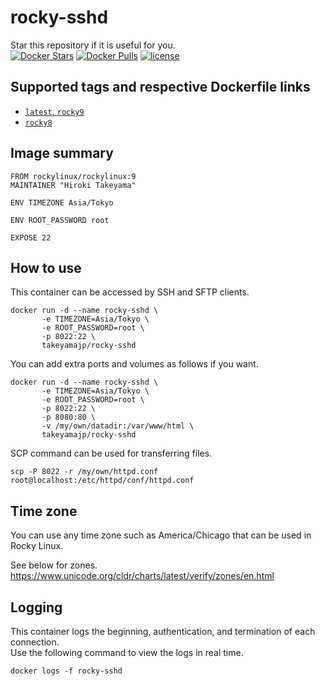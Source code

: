 # rocky-sshd
Star this repository if it is useful for you.  
[![Docker Stars](https://img.shields.io/docker/stars/takeyamajp/rocky-sshd.svg)](https://hub.docker.com/r/takeyamajp/rocky-sshd/)
[![Docker Pulls](https://img.shields.io/docker/pulls/takeyamajp/rocky-sshd.svg)](https://hub.docker.com/r/takeyamajp/rocky-sshd/)
[![license](https://img.shields.io/github/license/takeyamajp/docker-rocky-sshd.svg)](https://github.com/takeyamajp/docker-rocky-sshd/blob/master/LICENSE)

## Supported tags and respective Dockerfile links  
- [`latest`, `rocky9`](https://github.com/takeyamajp/docker-rocky-sshd/blob/master/rocky9/Dockerfile)
- [`rocky8`](https://github.com/takeyamajp/docker-rocky-sshd/blob/master/rocky8/Dockerfile)

## Image summary
    FROM rockylinux/rockylinux:9  
    MAINTAINER "Hiroki Takeyama"
    
    ENV TIMEZONE Asia/Tokyo
    
    ENV ROOT_PASSWORD root
    
    EXPOSE 22

## How to use
This container can be accessed by SSH and SFTP clients.

    docker run -d --name rocky-sshd \  
           -e TIMEZONE=Asia/Tokyo \  
           -e ROOT_PASSWORD=root \  
           -p 8022:22 \  
           takeyamajp/rocky-sshd

You can add extra ports and volumes as follows if you want.

    docker run -d --name rocky-sshd \  
           -e TIMEZONE=Asia/Tokyo \  
           -e ROOT_PASSWORD=root \  
           -p 8022:22 \  
           -p 8080:80 \  
           -v /my/own/datadir:/var/www/html \  
           takeyamajp/rocky-sshd

SCP command can be used for transferring files.

    scp -P 8022 -r /my/own/httpd.conf root@localhost:/etc/httpd/conf/httpd.conf

## Time zone
You can use any time zone such as America/Chicago that can be used in Rocky Linux.  

See below for zones.  
https://www.unicode.org/cldr/charts/latest/verify/zones/en.html

## Logging
This container logs the beginning, authentication, and termination of each connection.  
Use the following command to view the logs in real time.

    docker logs -f rocky-sshd

